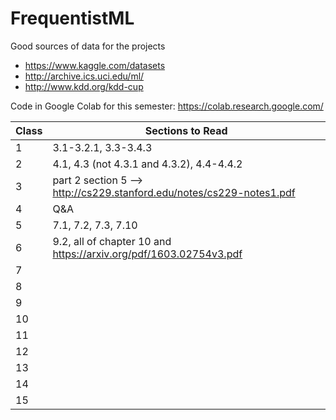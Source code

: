 # FrequentistML

Good sources of data for the projects
- https://www.kaggle.com/datasets
- http://archive.ics.uci.edu/ml/
- http://www.kdd.org/kdd-cup

Code in Google Colab for this semester: https://colab.research.google.com/


| Class | Sections to Read |
|-------|------------|
| 1     |   3.1-3.2.1, 3.3-3.4.3                                                      |
| 2     |    4.1, 4.3 (not 4.3.1 and 4.3.2), 4.4-4.4.2                                |
| 3     |   part 2 section 5 --> http://cs229.stanford.edu/notes/cs229-notes1.pdf     |
| 4     |   Q&A                                                                       |
| 5     |   7.1, 7.2, 7.3, 7.10                                                       |
| 6     |     9.2, all of chapter 10 and https://arxiv.org/pdf/1603.02754v3.pdf       |
| 7     |            |
| 8     |            |
| 9     |            |
| 10    |            |
| 11    |            |
| 12    |            |
| 13    |            |
| 14    |            |
| 15    |            |
